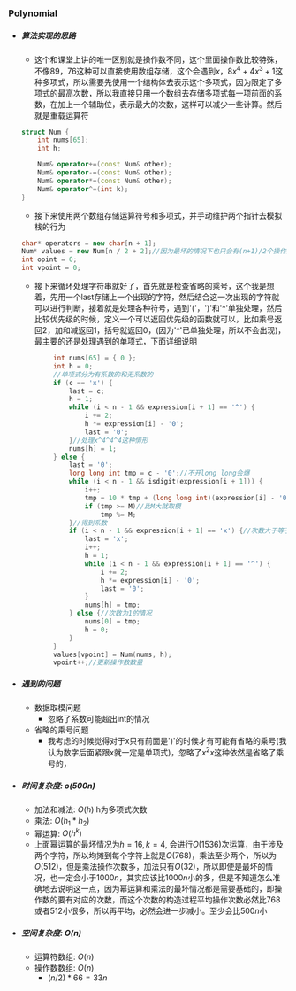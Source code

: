 ### Polynomial

- ##### 算法实现的思路
    - 这个和课堂上讲的唯一区别就是操作数不同，这个里面操作数比较特殊，不像89，76这种可以直接使用数组存储，这个会遇到$x，8x^4+4x^3+1$这种多项式，所以需要先使用一个结构体去表示这个多项式，因为限定了多项式的最高次数，所以我直接只用一个数组去存储多项式每一项前面的系数，在加上一个辅助位，表示最大的次数，这样可以减少一些计算。然后就是重载运算符
    ```c++
    struct Num {
        int nums[65];
        int h;

        Num& operator+=(const Num& other);
        Num& operator-=(const Num& other);
        Num& operator*=(const Num& other);
        Num& operator^=(int k);
    }
    ```
    - 接下来使用两个数组存储运算符号和多项式，并手动维护两个指针去模拟栈的行为
    ```c++
    char* operators = new char[n + 1];
    Num* values = new Num[n / 2 + 2];//因为最坏的情况下也只会有(n+1)/2个操作数
    int opint = 0;
    int vpoint = 0;
    ```
    - 接下来循环处理字符串就好了，首先就是检查省略的乘号，这个我是想着，先用一个last存储上一个出现的字符，然后结合这一次出现的字符就可以进行判断，接着就是处理各种符号，遇到'('，')'和'\^'单独处理，然后比较优先级的时候，定义一个可以返回优先级的函数就可以，比如乘号返回2，加和减返回1，括号就返回0，(因为'\^'已单独处理，所以不会出现)，最主要的还是处理遇到的单项式，下面详细说明
    ```c++
            int nums[65] = { 0 };
            int h = 0;
            //单项式分为有系数的和无系数的
            if (c == 'x') {
                last = c;
                h = 1;
                while (i < n - 1 && expression[i + 1] == '^') {
                    i += 2;
                    h *= expression[i] - '0';
                    last = '0';
                }//处理x^4^4^4这种情形
                nums[h] = 1;
            } else {
                last = '0';
                long long int tmp = c - '0';//不开long long会爆
                while (i < n - 1 && isdigit(expression[i + 1])) {
                    i++;
                    tmp = 10 * tmp + (long long int)(expression[i] - '0');
                    if (tmp >= M)//比M大就取模
                        tmp %= M;
                }//得到系数
                if (i < n - 1 && expression[i + 1] == 'x') {//次数大于等于1的情况，和上面处理无系数的是一样的
                    last = 'x';
                    i++;
                    h = 1;
                    while (i < n - 1 && expression[i + 1] == '^') {
                        i += 2;
                        h *= expression[i] - '0';
                        last = '0';
                    }
                    nums[h] = tmp;
                } else {//次数为1的情况
                    nums[0] = tmp;
                    h = 0;
                }
            }
            values[vpoint] = Num(nums, h);
            vpoint++;//更新操作数数量
    ```

- ##### 遇到的问题
    - 数据取模问题
        - 忽略了系数可能超出int的情况
    - 省略的乘号问题
        - 我考虑的时候觉得对于x只有前面是')'的时候才有可能有省略的乘号(我认为数字后面紧跟x就一定是单项式)，忽略了$x^2x$这种依然是省略了乘号的，

- ##### 时间复杂度: $o(500n)$
    - 加法和减法: $O(h)$ h为多项式次数
    - 乘法: $O(h_1*h_2)$ 
    - 幂运算: $O(h^k)$
    - 上面幂运算的最坏情况为$h=16,k=4,$ 会进行$O(1536)$次运算，由于涉及两个字符，所以均摊到每个字符上就是$O(768)$，乘法至少两个，所以为$O(512)$，但是乘法操作次数多，加法只有$O(32)$，所以即使是最坏的情况，也一定会小于$1000n$，其实应该比$1000n$小的多，但是不知道怎么准确地去说明这一点，因为幂运算和乘法的最坏情况都是需要基础的，即操作数的要有对应的次数，而这个次数的构造过程平均操作次数必然比768或者512小很多，所以再平均，必然会进一步减小。至少会比$500n$小

- ##### 空间复杂度: $O(n)$
    - 运算符数组: $O(n)$
    - 操作数数组: $O(n)$      
        - $(n/2)*66 = 33n$